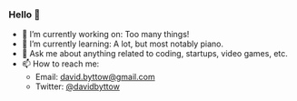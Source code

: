### Hello 👋

- 🔭 I’m currently working on: Too many things!
- 🌱 I’m currently learning: A lot, but most notably piano.
- 💬 Ask me about anything related to coding, startups, video games, etc.
- 📫 How to reach me:
  - Email: david.byttow@gmail.com
  - Twitter: [@davidbyttow](https://twitter.com/davidbyttow)
